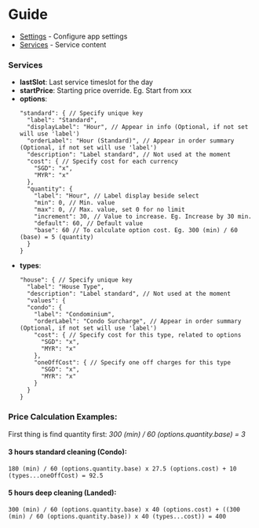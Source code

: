# Guide

* [Settings](https://github.com/blooms-singapore/pages/tree/master/settings) - Configure app settings
* [Services](https://github.com/blooms-singapore/pages/tree/master/en/services) - Service content

### Services

- **lastSlot**:  Last service timeslot for the day
- **startPrice**:  Starting price override. Eg. Start from xxx
- **options**:
  ```
  "standard": { // Specify unique key
    "label": "Standard",
    "displayLabel": "Hour", // Appear in info (Optional, if not set will use 'label')
    "orderLabel": "Hour (Standard)", // Appear in order summary (Optional, if not set will use 'label')
    "description": "Label standard", // Not used at the moment
    "cost": { // Specify cost for each currency
      "SGD": "x",
      "MYR": "x"
    },
    "quantity": {
      "label": "Hour", // Label display beside select
      "min": 0, // Min. value
      "max": 0, // Max. value, set 0 for no limit
      "increment": 30, // Value to increase. Eg. Increase by 30 min.
      "default": 60, // Default value
      "base": 60 // To calculate option cost. Eg. 300 (min) / 60 (base) = 5 (quantity)
    }
  }
  ```
- **types**:
  ```
  "house": { // Specify unique key
    "label": "House Type",
    "description": "Label standard", // Not used at the moment
    "values": {
    "condo": {
      "label": "Condominium",
      "orderLabel": "Condo Surcharge", // Appear in order summary (Optional, if not set will use 'label')
      "cost": { // Specify cost for this type, related to options
        "SGD": "x",
        "MYR": "x"
      },
      "oneOffCost": { // Specify one off charges for this type
        "SGD": "x",
        "MYR": "x"
      }
    }
  }
  ```
 
 ### Price Calculation Examples:
 
First thing is find quantity first:  _300 (min) / 60 (options.quantity.base) = 3_
 
 #### 3 hours standard cleaning (Condo):
 ```
 180 (min) / 60 (options.quantity.base) x 27.5 (options.cost) + 10 (types...oneOffCost) = 92.5
 ```
 
  #### 5 hours deep cleaning (Landed):
 ```
 300 (min) / 60 (options.quantity.base) x 40 (options.cost) + ((300 (min) / 60 (options.quantity.base)) x 40 (types...cost)) = 400
 ```
 
 
